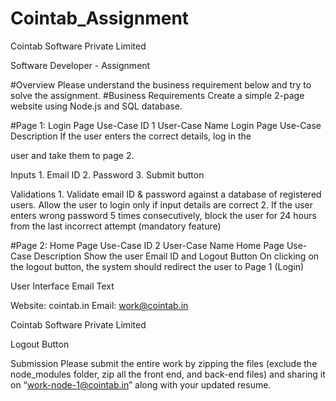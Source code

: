 # Cointab_Assignment
Cointab Software Private Limited

Software Developer - Assignment

#Overview
Please understand the business requirement below and try to solve the assignment.
#Business Requirements
Create a simple 2-page website using Node.js and SQL database.

#Page 1: Login Page
Use-Case ID 1
User-Case Name Login Page
Use-Case Description If the user enters the correct details, log in the

user and take them to page 2.

Inputs 1. Email ID
2. Password
3. Submit button

Validations 1. Validate email ID & password against
a database of registered users. Allow
the user to login only if input details
are correct
2. If the user enters wrong password 5
times consecutively, block the user for
24 hours from the last incorrect
attempt (mandatory feature)

#Page 2: Home Page
Use-Case ID 2
User-Case Name Home Page
Use-Case Description Show the user Email ID and Logout Button
On clicking on the logout button, the system
should redirect the user to Page 1 (Login)

User Interface Email Text

Website: cointab.in Email: work@cointab.in

Cointab Software Private Limited

Logout Button

Submission
Please submit the entire work by zipping the files (exclude the node_modules folder, zip all the
front end, and back-end files) and sharing it on “work-node-1@cointab.in” along with your
updated resume.
